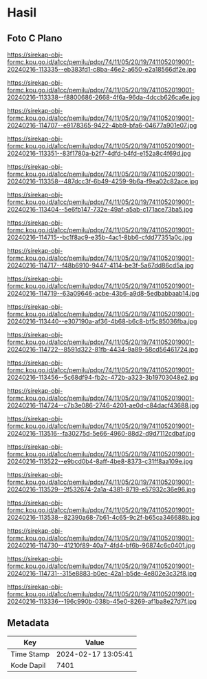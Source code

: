 # Hasil

## Foto C Plano

https://sirekap-obj-formc.kpu.go.id/a1cc/pemilu/pdpr/74/11/05/20/19/7411052019001-20240216-113335--eb383fd1-c8ba-46e2-a650-e2a18566df2e.jpg

https://sirekap-obj-formc.kpu.go.id/a1cc/pemilu/pdpr/74/11/05/20/19/7411052019001-20240216-113338--f8800686-2668-4f6a-96da-4dccb626ca6e.jpg

https://sirekap-obj-formc.kpu.go.id/a1cc/pemilu/pdpr/74/11/05/20/19/7411052019001-20240216-114707--e9178365-9422-4bb9-bfa6-04677a901e07.jpg

https://sirekap-obj-formc.kpu.go.id/a1cc/pemilu/pdpr/74/11/05/20/19/7411052019001-20240216-113351--83f1780a-b2f7-4dfd-b4fd-e152a8c4f69d.jpg

https://sirekap-obj-formc.kpu.go.id/a1cc/pemilu/pdpr/74/11/05/20/19/7411052019001-20240216-113358--487dcc3f-6b49-4259-9b6a-f9ea02c82ace.jpg

https://sirekap-obj-formc.kpu.go.id/a1cc/pemilu/pdpr/74/11/05/20/19/7411052019001-20240216-113404--5e6fb147-732e-49af-a5ab-c171ace73ba5.jpg

https://sirekap-obj-formc.kpu.go.id/a1cc/pemilu/pdpr/74/11/05/20/19/7411052019001-20240216-114715--bc1f8ac9-e35b-4ac1-8bb6-cfdd77351a0c.jpg

https://sirekap-obj-formc.kpu.go.id/a1cc/pemilu/pdpr/74/11/05/20/19/7411052019001-20240216-114717--f48b6910-9447-4114-be3f-5a67dd86cd5a.jpg

https://sirekap-obj-formc.kpu.go.id/a1cc/pemilu/pdpr/74/11/05/20/19/7411052019001-20240216-114719--63a09646-acbe-43b6-a9d8-5edbabbaab14.jpg

https://sirekap-obj-formc.kpu.go.id/a1cc/pemilu/pdpr/74/11/05/20/19/7411052019001-20240216-113440--e307190a-af36-4b68-b6c8-bf5c85036fba.jpg

https://sirekap-obj-formc.kpu.go.id/a1cc/pemilu/pdpr/74/11/05/20/19/7411052019001-20240216-114722--8591d322-81fb-4434-9a89-58cd56461724.jpg

https://sirekap-obj-formc.kpu.go.id/a1cc/pemilu/pdpr/74/11/05/20/19/7411052019001-20240216-113456--5c68df94-fb2c-472b-a323-3b19703048e2.jpg

https://sirekap-obj-formc.kpu.go.id/a1cc/pemilu/pdpr/74/11/05/20/19/7411052019001-20240216-114724--c7b3e086-2746-4201-ae0d-c84dacf43688.jpg

https://sirekap-obj-formc.kpu.go.id/a1cc/pemilu/pdpr/74/11/05/20/19/7411052019001-20240216-113516--fa30275d-5e66-4960-88d2-d9d7112cdbaf.jpg

https://sirekap-obj-formc.kpu.go.id/a1cc/pemilu/pdpr/74/11/05/20/19/7411052019001-20240216-113522--e9bcd0b4-8aff-4be8-8373-c31ff8aa109e.jpg

https://sirekap-obj-formc.kpu.go.id/a1cc/pemilu/pdpr/74/11/05/20/19/7411052019001-20240216-113529--2f532674-2a1a-4381-8719-e57932c36e96.jpg

https://sirekap-obj-formc.kpu.go.id/a1cc/pemilu/pdpr/74/11/05/20/19/7411052019001-20240216-113538--82390a68-7b61-4c65-9c2f-b65ca346688b.jpg

https://sirekap-obj-formc.kpu.go.id/a1cc/pemilu/pdpr/74/11/05/20/19/7411052019001-20240216-114730--41210f89-40a7-4fd4-bf6b-96874c6c0401.jpg

https://sirekap-obj-formc.kpu.go.id/a1cc/pemilu/pdpr/74/11/05/20/19/7411052019001-20240216-114731--315e8883-b0ec-42a1-b5de-4e802e3c32f8.jpg

https://sirekap-obj-formc.kpu.go.id/a1cc/pemilu/pdpr/74/11/05/20/19/7411052019001-20240216-113336--196c990b-038b-45e0-8269-af1ba8e27d7f.jpg


## Metadata

| Key        | Value               |
| ---------- | ------------------- |
| Time Stamp | 2024-02-17 13:05:41 |
| Kode Dapil | 7401                |



